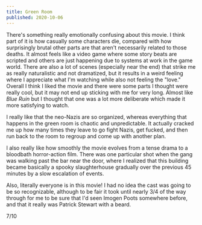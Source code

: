 ```yaml
---
title: Green Room
published: 2020-10-06
---
```


There's something really emotionally confusing about this movie. I think part of it is how casually some characters die, compared with how surprisingly brutal other parts are that aren't necessarily related to those deaths. It almost feels like a video game where some story beats are scripted and others are just happening due to systems at work in the game world. There are also a lot of scenes (especially near the end) that strike me as really naturalistic and not dramatized, but it results in a weird feeling where I appreciate what I'm watching while also not feeling the "love." Overall I think I liked the movie and there were some parts I thought were really cool, but it may not end up sticking with me for very long. Almost like _Blue Ruin_ but I thought that one was a lot more deliberate which made it more satisfying to watch.

I really like that the neo-Nazis are so organized, whereas everything that happens in the green room is chaotic and unpredictable. It actually cracked me up how many times they leave to go fight Nazis, get fucked, and then run back to the room to regroup and come up with another plan.

I also really like how smoothly the movie evolves from a tense drama to a bloodbath horror-action film. There was one particular shot when the gang was walking past the bar near the door, where I realized that this building became basically a spooky slaughterhouse gradually over the previous 45 minutes by a slow escalation of events.

Also, literally everyone is in this movie! I had no idea the cast was going to be so recognizable, although to be fair it took until nearly 3/4 of the way through for me to be sure that I'd seen Imogen Poots somewhere before, and that it really was Patrick Stewart with a beard.

7/10
